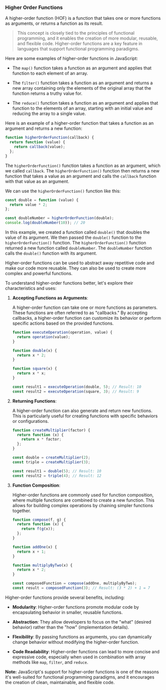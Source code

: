 ### Higher Order Functions

A higher-order function (HOF) is a function that takes one or more functions as arguments, or returns a function as its result.

> This concept is closely tied to the principles of functional programming, and it enables the creation of more modular, reusable, and flexible code. Higher-order functions are a key feature in languages that support functional programming paradigms.

Here are some examples of higher-order functions in JavaScript:

- The `map()` function takes a function as an argument and applies that function to each element of an array.

- The `filter()` function takes a function as an argument and returns a new array containing only the elements of the original array that the function returns a truthy value for.

- The `reduce()` function takes a function as an argument and applies that function to the elements of an array, starting with an initial value and reducing the array to a single value.

Here is an example of a higher-order function that takes a function as an argument and returns a new function:

```javascript
function higherOrderFunction(callback) {
  return function (value) {
    return callback(value);
  };
}
```

The `higherOrderFunction()` function takes a function as an argument, which we called `callback`. The `higherOrderFunction()` function then returns a new function that takes a value as an argument and calls the `callback` function with that value as an argument.

We can use the `higherOrderFunction()` function like this:

```javascript
const double = function (value) {
  return value * 2;
};

const doubleNumber = higherOrderFunction(double);
console.log(doubleNumber(10)); // 20
```

In this example, we created a function called `double()` that doubles the value of its argument. We then passed the `double()` function to the `higherOrderFunction()` function. The `higherOrderFunction()` function returned a new function called `doubleNumber`. The `doubleNumber` function calls the `double()` function with its argument.

Higher-order functions can be used to abstract away repetitive code and make our code more reusable. They can also be used to create more complex and powerful functions.

To understand higher-order functions better, let's explore their characteristics and uses:

1.  **Accepting Functions as Arguments**:

    A higher-order function can take one or more functions as parameters. These functions are often referred to as "callbacks." By accepting callbacks, a higher-order function can customize its behavior or perform specific actions based on the provided functions.

    ```javascript
    function executeOperation(operation, value) {
      return operation(value);
    }

    function double(x) {
      return x * 2;
    }

    function square(x) {
      return x * x;
    }

    const result1 = executeOperation(double, 5); // Result: 10
    const result2 = executeOperation(square, 3); // Result: 9
    ```

2.  **Returning Functions**:

    A higher-order function can also generate and return new functions. This is particularly useful for creating functions with specific behaviors or configurations.

    ```javascript
    function createMultiplier(factor) {
      return function (x) {
        return x * factor;
      };
    }

    const double = createMultiplier(2);
    const triple = createMultiplier(3);

    const result1 = double(5); // Result: 10
    const result2 = triple(4); // Result: 12
    ```

3.  **Function Composition**:

    Higher-order functions are commonly used for function composition, where multiple functions are combined to create a new function. This allows for building complex operations by chaining simpler functions together.

    ```javascript
    function compose(f, g) {
      return function (x) {
        return f(g(x));
      };
    }

    function addOne(x) {
      return x + 1;
    }

    function multiplyByTwo(x) {
      return x * 2;
    }

    const composedFunction = compose(addOne, multiplyByTwo);
    const result = composedFunction(3); // Result: (3 * 2) + 1 = 7
    ```

Higher-order functions provide several benefits, including:

- **Modularity**: Higher-order functions promote modular code by encapsulating behavior in smaller, reusable functions.

- **Abstraction**: They allow developers to focus on the "what" (desired behavior) rather than the "how" (implementation details).

- **Flexibility**: By passing functions as arguments, you can dynamically change behavior without modifying the higher-order function.

- **Code Readability**: Higher-order functions can lead to more concise and expressive code, especially when used in combination with array methods like `map`, `filter`, and `reduce`.

**Note:** JavaScript's support for higher-order functions is one of the reasons it's well-suited for functional programming paradigms, and it encourages the creation of clean, maintainable, and flexible code.
